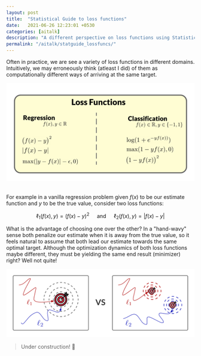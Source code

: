 ```yaml
---
layout: post
title:  "Statistical Guide to loss functions"
date:   2021-06-26 12:23:01 +0530
categories: [aitalk]
description: "A different perspective on loss functions using Statistical Learning Theory"
permalink: "/aitalk/statguide_lossfuncs/"
---
```


Often in practice, we are see a variety of loss functions in different domains. Intuitively, we may erroneously think (atleast I did) of them as computationally different ways of arriving at the same target.

<div>
<img src="/images/statguide_loss_fig1.png" width="600" />
</div>

<br> For example in a vanilla regression problem given $f(x)$ to be our estimate function and $y$ to be the true value, consider two loss functions:

$$\ell_1(f(x),y) = (f(x) - y)^2 \quad  \text{ and } \quad \ell_2(f(x),y) = |f(x) - y|$$ 

What is the advantage of choosing one over the other? In a "hand-wavy" sense both penalize our estimate when it is away from the true value, so it feels natural to assume that both lead our estimate towards the same optimal target. Although the optimization dynamics of both loss functions maybe different, they must be yielding the same end result (minimizer) right? Well not quite!

<div>
<img src="/images/statguide_loss_fig2.png" width="600" />
</div>

> Under construction! 🚧 

<script>
MathJax.Hub.Queue(["Typeset",MathJax.Hub]);
</script>
